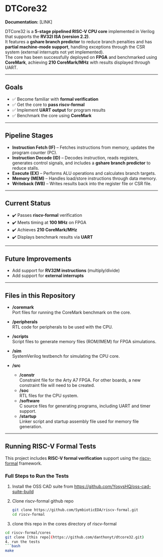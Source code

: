 # DTCore32

**Documentation:** [LINK]

DTCore32 is a **5-stage pipelined RISC-V CPU core** implemented in Verilog that supports the **RV32I ISA (version 2.2)**.  
It features a **gshare branch predictor** to reduce branch penalties and has **partial machine-mode support**, handling exceptions through the CSR system (external interrupts not yet implemented).  
The core has been successfully deployed on **FPGA** and benchmarked using **CoreMark**, achieving **210 CoreMark/MHz** with results displayed through UART.

---

## Goals

- ✅ Become familiar with **formal verification**  
- ✅ Get the core to **pass riscv-formal**  
- ✅ Implement **UART output** for program results  
- ✅ Benchmark the core using **CoreMark**  

---

## Pipeline Stages

- **Instruction Fetch (IF)** – Fetches instructions from memory, updates the program counter (PC).  
- **Instruction Decode (ID)** – Decodes instruction, reads registers, generates control signals, and includes a **gshare branch predictor** to reduce stalls.  
- **Execute (EX)** – Performs ALU operations and calculates branch targets.  
- **Memory (MEM)** – Handles load/store instructions through data memory.  
- **Writeback (WB)** – Writes results back into the register file or CSR file.  

---

## Current Status

- ✔️ Passes **riscv-formal** verification  
- ✔️ Meets timing at **100 MHz** on FPGA  
- ✔️ Achieves **210 CoreMark/MHz**  
- ✔️ Displays benchmark results via **UART**  

---

## Future Improvements

- Add support for **RV32M instructions** (multiply/divide)  
- Add support for **external interrupts**  

---


## Files in this Repository

- **/coremark**  
  Port files for running the CoreMark benchmark on the core.

- **/peripherals**  
  RTL code for peripherals to be used with the CPU.

- **/scripts**  
  Script files to generate memory files (ROM/IMEM) for FPGA simulations.

- **/sim**  
  SystemVerilog testbench for simulating the CPU core.

- **/src**  
  - **/constr**  
    Constraint file for the Arty A7 FPGA. For other boards, a new constraint file will need to be created.  
  - **/soc**  
    RTL files for the CPU system.  
  - **/software**  
    C source files for generating programs, including UART and timer support.  
  - **/startup**  
    Linker script and startup assembly file used for memory file generation.

---
## Running RISC-V Formal Tests

This project includes **RISC-V formal verification** support using the [riscv-formal](https://github.com/SymbioticEDA/riscv-formal) framework.  

### Full Steps to Run the Tests

1. Install the OSS CAD suite from https://github.com/YosysHQ/oss-cad-suite-build

2. Clone riscv-formal github repo

   ```bash
   git clone https://github.com/SymbioticEDA/riscv-formal.git
   cd riscv-formal
3. clone this repo in the cores directory of riscv-formal
  ```bash
  cd riscv-formal/cores
  git clone [this repo](https://github.com/danthonyt/dtcore32.git)
4. run the tests
  ```bash
  make


